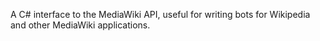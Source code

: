 A C# interface to the MediaWiki API, useful for writing bots for Wikipedia and other MediaWiki applications.